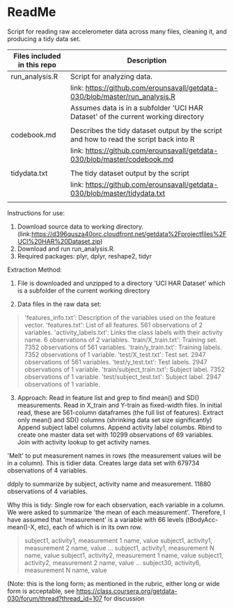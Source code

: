 # ReadMe
Script for reading raw accelerometer data across many files, cleaning it, and producing a tidy data set. 

Files included in this repo | Description
----------------------------|--------------
run_analysis.R | Script for analyzing data. 
                | link: https://github.com/erounsavall/getdata-030/blob/master/run_analysis.R
               |  Assumes data is in a subfolder 'UCI HAR Dataset' of the current working directory 
                | 
codebook.md     | Describes the tidy dataset output by the script and how to read the script back into R
                | link: https://github.com/erounsavall/getdata-030/blob/master/codebook.md
                | 
tidydata.txt    | The tidy dataset output by the script
                | link: https://github.com/erounsavall/getdata-030/blob/master/tidydata.txt
                | 

Instructions for use: 
  1. Download source data to working directory.
        (link:https://d396qusza40orc.cloudfront.net/getdata%2Fprojectfiles%2FUCI%20HAR%20Dataset.zip)
  2. Download and run run_analysis.R. 
  3. Required packages: plyr, dplyr, reshape2, tidyr

Extraction Method:
1. File is downloaded and unzipped to a directory 'UCI HAR Dataset' which is a subfolder of the current working directory

2. Data files in the raw data set:
  > 'features_info.txt': Description of the variables used on the feature vector.
  > 'features.txt': List of all features. 561 observations of 2 variables. 
  > 'activity_labels.txt': Links the class labels with their activity name. 6 observations of 2 variables.
  > 'train/X_train.txt': Training set. 7352 observations of 561 variables.
  > 'train/y_train.txt': Training labels. 7352 observations of 1 variable.
  > 'test/X_test.txt': Test set. 2947 observations of 561 variables.
  > 'test/y_test.txt': Test labels. 2947 observations of 1 variable.
  > 'train/subject_train.txt': Subject label. 7352 observations of 1 variable. 
  > 'test/subject_test.txt': Subject label. 2947 observations of 1 variable.
  
3. Approach:
  Read in feature list and grep to find mean() and SD() measurements.
  Read in X_train and Y-train as fixed-width files. In initial read, these are 561-column dataframes (the full list of features).
  Extract only mean() and SD() columns (shrinking data set size significantly)
  Append subject label columns. 
  Append activity label columbs.
  Rbind to create one master data set with 10299 observations of 69 variables.
  Join with activity lookup to get activity names.

  'Melt' to put measurement names in rows (the measurement values will be in a column). This is tidier data.
  Creates large data set with 679734 observations of 4 variables.
  
  ddply to summarize by subject, activity name and measurement. 11880 observations of 4 variables. 

Why this is tidy: Single row for each observation, each variable in a column. We were asked to summarize 'the mean of each measurement'. Therefore, I have assumed that 'measurement' is a variable with 66 levels (tBodyAcc-mean()-X, etc), each of which is in its own row.  


> subject1, activity1, measurement 1 name, value
> subject1, activity1, measurement 2 name, value
> ...
> subject1, activity1, measurement N name, value
> subject1, activity2, measurement 1 name, value
> subject1, activity2, measurement 2 name, value
> ...
> subject30, activity6, measurement N name, value

(Note: this is the long form; as mentioned in the rubric, either long or wide form is acceptable, see https://class.coursera.org/getdata-030/forum/thread?thread_id=107 for discussion

                                                   
